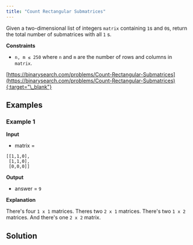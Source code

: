 ```yaml
---
title: "Count Rectangular Submatrices"
---
```


Given a two-dimensional list of integers `matrix` containing `1`s and `0`s, return the total number of submatrices with all `1` s.

**Constraints**

- `n, m ≤ 250` where `n` and `m` are the number of rows and columns in `matrix`.

[https://binarysearch.com/problems/Count-Rectangular-Submatrices](https://binarysearch.com/problems/Count-Rectangular-Submatrices){:target="\_blank"}

## Examples

### Example 1

**Input**

- matrix =

```
[[1,1,0],
 [1,1,0],
 [0,0,0]]
```

**Output**

- answer = `9`

**Explanation**

There's four `1 x 1` matrices. Theres two `2 x 1` matrices. There's two `1 x 2` matrices. And there's one `2 x 2` matrix.

## Solution

<script src="https://gist.github.com/yaeba/16da7be5123724fcf6eccc25581cef5a.js?file=Count-Rectangular-Submatrices.py"></script>
